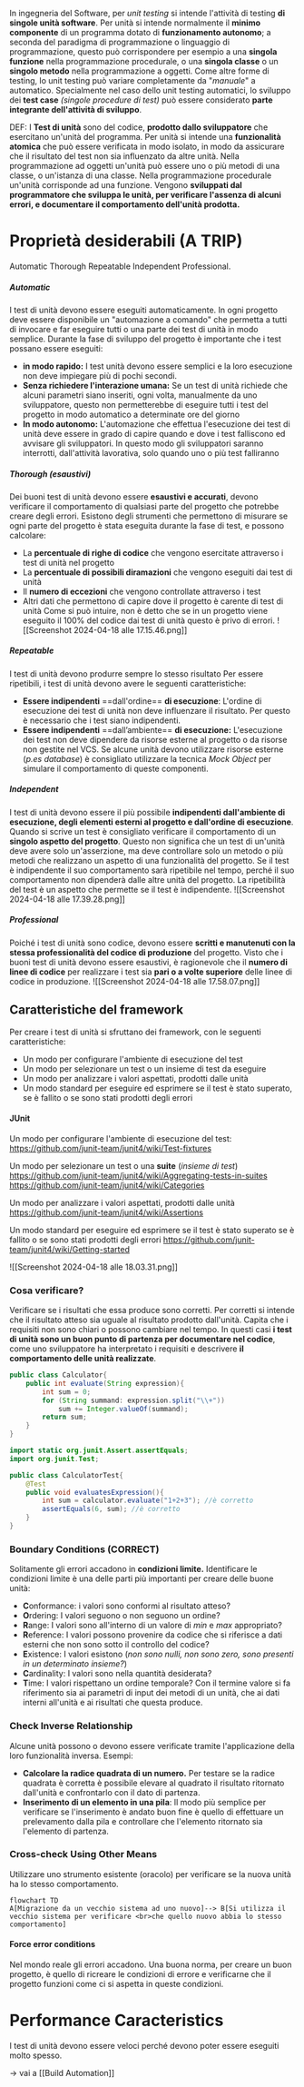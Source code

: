 In ingegneria del Software, per *unit testing* si intende l'attività di testing **di singole unità software**. Per unità si intende normalmente il **minimo componente** di un programma dotato di **funzionamento autonomo**; a seconda del paradigma di programmazione o linguaggio di programmazione, questo può corrispondere per esempio a una **singola funzione** nella programmazione procedurale, o una **singola classe** o un **singolo metodo** nella programmazione a oggetti.
Come altre forme di testing, lo unit testing può variare completamente da "*manuale*" a automatico. Specialmente nel caso dello unit testing automatici, lo sviluppo dei **test case** _(singole procedure di test)_ può essere considerato **parte integrante dell'attività di sviluppo**.

DEF:
I **Test di unità** sono del codice, **prodotto dallo sviluppatore** che esercitano un'unità del programma. Per unità si intende una **funzionalità atomica** che può essere verificata in modo isolato, in modo da assicurare che il risultato del test non sia influenzato da altre unità. Nella programmazione ad oggetti un'unità può essere uno o più metodi di una classe, o un'istanza di una classe. Nella programmazione procedurale un'unità corrisponde ad una funzione.
Vengono **sviluppati dal programmatore che sviluppa le unità, per verificare l'assenza di alcuni errori, e documentare il comportamento dell'unità prodotta.**
# Proprietà desiderabili (A TRIP)
Automatic Thorough Repeatable Independent Professional.
##### Automatic
I test di unità devono essere eseguiti automaticamente. In ogni progetto deve essere disponibile un "automazione a comando" che permetta a tutti di invocare e far eseguire tutti o una parte dei test di unità in modo semplice.
Durante la fase di sviluppo del progetto è importante che i test possano essere eseguiti:
- **in modo rapido:** I test unità devono essere semplici e la loro esecuzione non deve impiegare più di pochi secondi.
- **Senza richiedere l'interazione umana:** Se un test di unità richiede che alcuni parametri siano inseriti, ogni volta, manualmente da uno sviluppatore, questo non permetterebbe di eseguire tutti i test del progetto in modo automatico a determinate ore del giorno
- **In modo autonomo:** L'automazione che effettua l'esecuzione dei test di unità deve essere in grado di capire quando e dove i test falliscono ed avvisare gli sviluppatori. In questo modo gli sviluppatori saranno interrotti, dall'attività lavorativa, solo quando uno o più test falliranno
##### Thorough (esaustivi)
Dei buoni test di unità devono essere **esaustivi e accurati**, devono verificare il comportamento di qualsiasi parte del progetto che potrebbe creare degli errori.
Esistono degli strumenti che permettono di misurare se ogni parte del progetto è stata eseguita durante la fase di test, e possono calcolare:
- La **percentuale di righe di codice** che vengono esercitate attraverso i test di unità nel progetto
- La **percentuale di possibili diramazioni** che vengono eseguiti dai test di unità 
- Il **numero di eccezioni** che vengono controllate attraverso i test
- Altri dati che permettono di capire dove il progetto è carente di test di unità
Come si può intuire, non è detto che se in un progetto viene eseguito il 100% del codice dai test di unità questo è privo di errori.
![[Screenshot 2024-04-18 alle 17.15.46.png]]
##### Repeatable
I test di unità devono produrre sempre lo stesso risultato
Per essere ripetibili, i test di unità devono avere le seguenti caratteristiche:
- **Essere indipendenti** ==dall'ordine== **di esecuzione**: L'ordine di esecuzione dei test di unità non deve influenzare il risultato. Per questo è necessario che i test siano indipendenti.
- **Essere indipendenti** ==dall’ambiente== **di esecuzione:** L'esecuzione dei test non deve dipendere da risorse esterne al progetto o da risorse non gestite nel VCS. Se alcune unità devono utilizzare risorse esterne (*p.es database*) è consigliato utilizzare la tecnica *Mock Object* per simulare il comportamento di queste componenti.
##### Independent
I test di unità devono essere il più possibile **indipendenti dall'ambiente di esecuzione, degli elementi esterni al progetto e dall'ordine di esecuzione**. Quando si scrive un test è consigliato verificare il comportamento di un **singolo aspetto del progetto**. Questo non significa che un test di un'unità deve avere solo un'asserzione, ma deve controllare solo un metodo o più metodi che realizzano un aspetto di una funzionalità del progetto.
Se il test è indipendente il suo comportamento sarà ripetibile nel tempo, perché il suo comportamento non dipenderà dalle altre unità del progetto. La ripetibilità del test è un aspetto che permette se il test è indipendente.
![[Screenshot 2024-04-18 alle 17.39.28.png]]
##### Professional
Poiché i test di unità sono codice, devono essere **scritti e manutenuti con la stessa professionalità del codice di produzione** del progetto.
Visto che i buoni test di unità devono essere esaustivi, è ragionevole che il **numero di linee di codice** per realizzare i test sia **pari o a volte superiore** delle linee di codice in produzione.
![[Screenshot 2024-04-18 alle 17.58.07.png]]
## Caratteristiche del framework
Per creare i test di unità si sfruttano dei framework, con le seguenti caratteristiche:
- Un modo per configurare l'ambiente di esecuzione del test
- Un modo per selezionare un test o un insieme di test da eseguire
- Un modo per analizzare i valori aspettati, prodotti dalle unità
- Un modo standard per eseguire ed esprimere se il test è stato superato, se è fallito o se sono stati prodotti degli errori
#### JUnit
Un modo per configurare l'ambiente di esecuzione del test:
	https://github.com/junit-team/junit4/wiki/Test-fixtures

Un modo per selezionare un test o una **suite** (*insieme di test*)
	https://github.com/junit-team/junit4/wiki/Aggregating-tests-in-suites
	https://github.com/junit-team/junit4/wiki/Categories

Un modo per analizzare i valori aspettati, prodotti dalle unità
	https://github.com/junit-team/junit4/wiki/Assertions

Un modo standard per eseguire ed esprimere se il test è stato superato se è fallito o se sono stati prodotti degli errori
	https://github.com/junit-team/junit4/wiki/Getting-started
	
![[Screenshot 2024-04-18 alle 18.03.31.png]]
### Cosa verificare?
Verificare se i risultati che essa produce sono corretti. Per corretti si intende che il risultato atteso sia uguale al risultato prodotto dall'unità.
Capita che i requisiti non sono chiari o possono cambiare nel tempo. In questi casi **i test di unità sono un buon punto di partenza per documentare nel codice**, come uno sviluppatore ha interpretato i requisiti e descrivere **il comportamento delle unità realizzate**.

```Java
public class Calculator{
	public int evaluate(String expression){
		int sum = 0;
		for (String summand: expression.split("\\+"))
			sum += Integer.valueOf(summand);
		return sum;
	}
}
```

```Java
import static org.junit.Assert.assertEquals;
import org.junit.Test;

public class CalculatorTest{
	@Test
	public void evaluatesExpression(){
		int sum = calculator.evaluate("1+2+3"); //è corretto 
		assertEquals(6, sum); //è corretto
	}
}
```
### Boundary Conditions (CORRECT)
Solitamente gli errori accadono in **condizioni limite.** Identificare le condizioni limite è una delle parti più importanti per creare delle buone unità:
- **C**onformance: i valori sono conformi al risultato atteso?
- **O**rdering: I valori seguono o non seguono un ordine?
- **R**ange: I valori sono all'interno di un valore di _min_ e _max_ appropriato?
- **R**eference: I valori possono provenire da codice che si riferisce a dati esterni che non sono sotto il controllo del codice?
- **E**xistence: I valori esistono (*non sono nulli, non sono zero, sono presenti in un determinato insieme?*)
- **C**ardinality: I valori sono nella quantità desiderata?
- **T**ime: I valori rispettano un ordine temporale?
Con il termine valore si fa riferimento sia ai parametri di input dei metodi di un unità, che ai dati interni all'unità e ai risultati che questa produce.
### Check Inverse Relationship
Alcune unità possono o devono essere verificate tramite l'applicazione della loro funzionalità inversa.
Esempi:
- **Calcolare la radice quadrata di un numero.** Per testare se la radice quadrata è corretta è possibile elevare al quadrato il risultato ritornato dall'unità e confrontarlo con il dato di partenza.
- **Inserimento di un elemento in una pila**: Il modo più semplice per verificare se l'inserimento è andato buon fine è quello di effettuare un prelevamento dalla pila e controllare che l'elemento ritornato sia l'elemento di partenza.
### Cross-check Using Other Means
Utilizzare uno strumento esistente (oracolo) per verificare se la nuova unità ha lo stesso comportamento.
```mermaid
flowchart TD
A[Migrazione da un vecchio sistema ad uno nuovo]--> B[Si utilizza il vecchio sistema per verificare <br>che quello nuovo abbia lo stesso comportamento]
```
#### Force error conditions
Nel mondo reale gli errori accadono. Una buona norma, per creare un buon progetto, è quello di ricreare le condizioni di errore e verificarne che il progetto funzioni come ci si aspetta in queste condizioni.

# Performance Caracteristics
I test di unità devono essere veloci perché devono poter essere eseguiti molto spesso.

$\rightarrow$ vai a [[Build Automation]]
